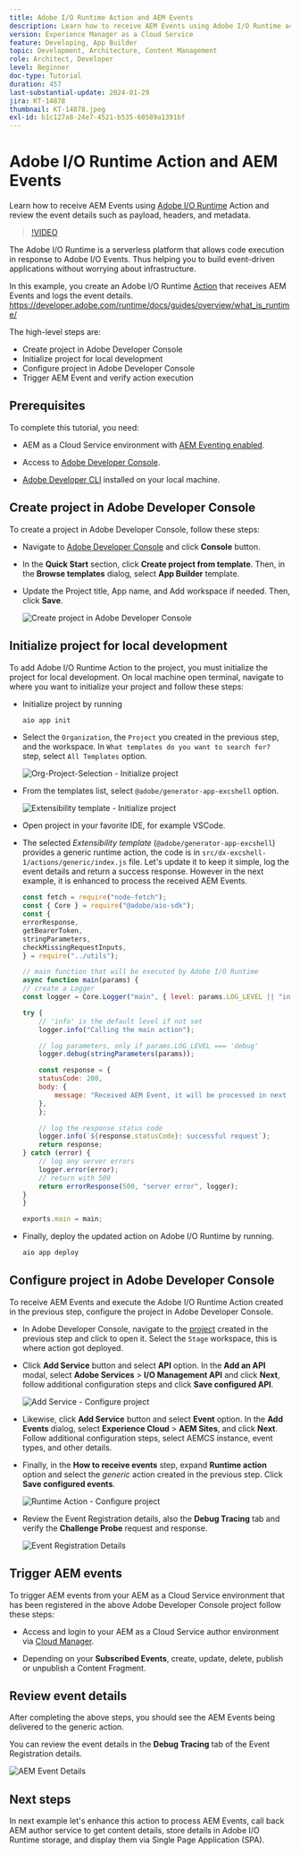 ```yaml
---
title: Adobe I/O Runtime Action and AEM Events
description: Learn how to receive AEM Events using Adobe I/O Runtime action and review the event details such as payload, headers, and metadata.
version: Experience Manager as a Cloud Service
feature: Developing, App Builder
topic: Development, Architecture, Content Management
role: Architect, Developer
level: Beginner
doc-type: Tutorial
duration: 457
last-substantial-update: 2024-01-29
jira: KT-14878
thumbnail: KT-14878.jpeg
exl-id: b1c127a8-24e7-4521-b535-60589a1391bf
---
```

# Adobe I/O Runtime Action and AEM Events

Learn how to receive AEM Events using [Adobe I/O Runtime](https://developer.adobe.com/runtime/docs/guides/overview/what_is_runtime/) Action and review the event details such as payload, headers, and metadata.

>[!VIDEO](https://video.tv.adobe.com/v/3427053?quality=12&learn=on)

The Adobe I/O Runtime is a serverless platform that allows code execution in response to Adobe I/O Events. Thus helping you to build event-driven applications without worrying about infrastructure.

In this example, you create an Adobe I/O Runtime [Action](https://developer.adobe.com/runtime/docs/guides/using/creating_actions/) that receives AEM Events and logs the event details. 
https://developer.adobe.com/runtime/docs/guides/overview/what_is_runtime/

The high-level steps are:

- Create project in Adobe Developer Console
- Initialize project for local development
- Configure project in Adobe Developer Console
- Trigger AEM Event and verify action execution

## Prerequisites

To complete this tutorial, you need:

- AEM as a Cloud Service environment with [AEM Eventing enabled](https://developer.adobe.com/experience-cloud/experience-manager-apis/guides/events/#enable-aem-events-on-your-aem-cloud-service-environment).

- Access to [Adobe Developer Console](https://developer.adobe.com/developer-console/docs/guides/getting-started/).

- [Adobe Developer CLI](https://developer.adobe.com/runtime/docs/guides/tools/cli_install/) installed on your local machine.

## Create project in Adobe Developer Console

To create a project in Adobe Developer Console, follow these steps:

- Navigate to [Adobe Developer Console](https://developer.adobe.com/) and click **Console** button.

- In the **Quick Start** section, click **Create project from template**. Then, in the **Browse templates** dialog, select **App Builder** template.

- Update the Project title, App name, and Add workspace if needed. Then, click **Save**.

    ![Create project in Adobe Developer Console](../assets/examples/runtime-action/create-project.png)


## Initialize project for local development

To add Adobe I/O Runtime Action to the project, you must initialize the project for local development. On local machine open terminal, navigate to where you want to initialize your project and follow these steps:

- Initialize project by running 

    ```bash
    aio app init
    ```

- Select the `Organization`, the `Project` you created in the previous step, and the workspace. In `What templates do you want to search for?` step, select `All Templates` option.

    ![Org-Project-Selection - Initialize project](../assets/examples/runtime-action/all-templates.png)

- From the templates list, select `@adobe/generator-app-excshell` option.

    ![Extensibility template - Initialize project](../assets/examples/runtime-action/extensibility-template.png)

- Open project in your favorite IDE, for example VSCode.

- The selected _Extensibility template_ (`@adobe/generator-app-excshell`) provides a generic runtime action, the code is in `src/dx-excshell-1/actions/generic/index.js` file. Let's update it to keep it simple, log the event details and return a success response. However in the next example, it is enhanced to process the received AEM Events.

    ```javascript
    const fetch = require("node-fetch");
    const { Core } = require("@adobe/aio-sdk");
    const {
    errorResponse,
    getBearerToken,
    stringParameters,
    checkMissingRequestInputs,
    } = require("../utils");

    // main function that will be executed by Adobe I/O Runtime
    async function main(params) {
    // create a Logger
    const logger = Core.Logger("main", { level: params.LOG_LEVEL || "info" });

    try {
        // 'info' is the default level if not set
        logger.info("Calling the main action");

        // log parameters, only if params.LOG_LEVEL === 'debug'
        logger.debug(stringParameters(params));

        const response = {
        statusCode: 200,
        body: {
            message: "Received AEM Event, it will be processed in next example",
        },
        };

        // log the response status code
        logger.info(`${response.statusCode}: successful request`);
        return response;
    } catch (error) {
        // log any server errors
        logger.error(error);
        // return with 500
        return errorResponse(500, "server error", logger);
    }
    }

    exports.main = main;
    ```

- Finally, deploy the updated action on Adobe I/O Runtime by running. 

    ```bash
    aio app deploy
    ```

## Configure project in Adobe Developer Console

To receive AEM Events and execute the Adobe I/O Runtime Action created in the previous step, configure the project in Adobe Developer Console.

- In Adobe Developer Console, navigate to the [project](https://developer.adobe.com/console/projects) created in the previous step and click to open it. Select the `Stage` workspace, this is where action got deployed.

- Click **Add Service** button and select **API** option. In the **Add an API** modal, select **Adobe Services** > **I/O Management API** and click **Next**, follow additional configuration steps and click **Save configured API**. 

    ![Add Service - Configure project](../assets/examples/runtime-action/add-io-management-api.png)

- Likewise, click **Add Service** button and select **Event** option. In the **Add Events** dialog, select **Experience Cloud** > **AEM Sites**, and click **Next**. Follow additional configuration steps, select AEMCS instance, event types, and other details. 

- Finally, in the **How to receive events** step, expand **Runtime action** option and select the _generic_ action created in the previous step. Click **Save configured events**.

    ![Runtime Action - Configure project ](../assets/examples/runtime-action/select-runtime-action.png)

- Review the Event Registration details, also the **Debug Tracing** tab and verify the **Challenge Probe** request and response.
    
    ![Event Registration Details](../assets/examples/runtime-action/debug-tracing-challenge-probe.png)


## Trigger AEM events

To trigger AEM events from your AEM as a Cloud Service environment that has been registered in the above Adobe Developer Console project follow these steps:

- Access and login to your AEM as a Cloud Service author environment via [Cloud Manager](https://my.cloudmanager.adobe.com/).

- Depending on your **Subscribed Events**, create, update, delete, publish or unpublish a Content Fragment.

## Review event details

After completing the above steps, you should see the AEM Events being delivered to the generic action. 

You can review the event details in the **Debug Tracing** tab of the Event Registration details.

![AEM Event Details](../assets/examples/runtime-action/aem-event-details.png)


## Next steps

In next example let's enhance this action to process AEM Events, call back AEM author service to get content details, store details in Adobe I/O Runtime storage, and display them via Single Page Application (SPA).
